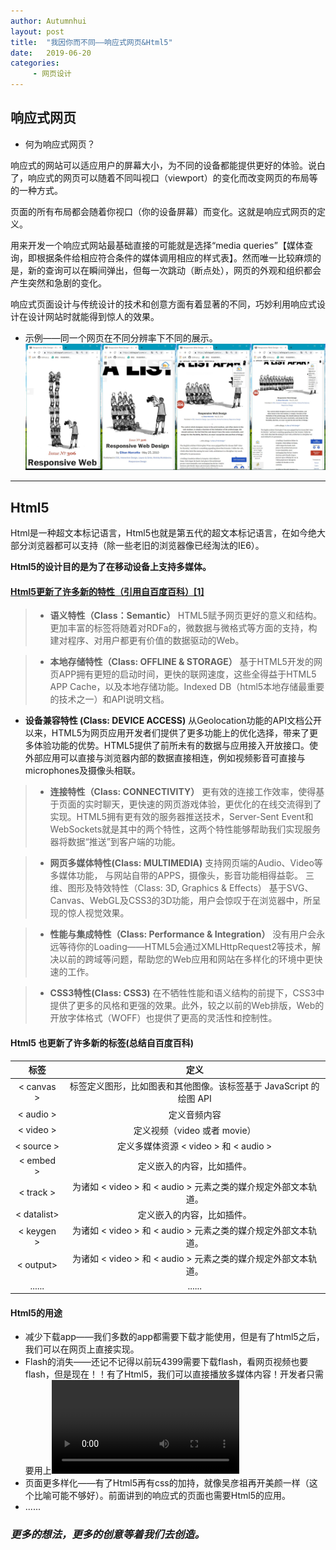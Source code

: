 ```yaml
---
author: Autumnhui
layout: post
title:  "我因你而不同——响应式网页&Html5"
date:   2019-06-20
categories:
     - 网页设计
---
```


## 响应式网页

- 何为响应式网页？

响应式的网站可以适应用户的屏幕大小，为不同的设备都能提供更好的体验。说白了，响应式的网页可以随着不同叫视口（viewport）的变化而改变网页的布局等的一种方式。

页面的所有布局都会随着你视口（你的设备屏幕）而变化。这就是响应式网页的定义。

用来开发一个响应式网站最基础直接的可能就是选择“media queries”【媒体查询，即根据条件给相应符合条件的媒体调用相应的样式表】。然而唯一比较麻烦的是，新的查询可以在瞬间弹出，但每一次跳动（断点处），网页的外观和组织都会产生突然和急剧的变化。

响应式页面设计与传统设计的技术和创意方面有着显著的不同，巧妙利用响应式设计在设计网站时就能得到惊人的效果。

+ 示例——同一个网页在不同分辨率下不同的展示。![rwd&html_pic](/assets/images/rwd&html_pic.png)


---


## Html5
Html是一种超文本标记语言，Html5也就是第五代的超文本标记语言，在如今绝大部分浏览器都可以支持（除一些老旧的浏览器像已经淘汰的IE6）。

**Html5的设计目的是为了在移动设备上支持多媒体。** 

#### [Html5更新了许多新的特性（引用自百度百科）[1]](https://baike.baidu.com/item/html5/4234903?fr=aladdin)


> - **语义特性（Class：Semantic）**
HTML5赋予网页更好的意义和结构。更加丰富的标签将随着对RDFa的，微数据与微格式等方面的支持，构建对程序、对用户都更有价值的数据驱动的Web。

> - **本地存储特性（Class: OFFLINE & STORAGE）**
基于HTML5开发的网页APP拥有更短的启动时间，更快的联网速度，这些全得益于HTML5 APP Cache，以及本地存储功能。Indexed DB（html5本地存储最重要的技术之一）和API说明文档。
- **设备兼容特性 (Class: DEVICE ACCESS)**
从Geolocation功能的API文档公开以来，HTML5为网页应用开发者们提供了更多功能上的优化选择，带来了更多体验功能的优势。HTML5提供了前所未有的数据与应用接入开放接口。使外部应用可以直接与浏览器内部的数据直接相连，例如视频影音可直接与microphones及摄像头相联。

> - **连接特性（Class: CONNECTIVITY）**
更有效的连接工作效率，使得基于页面的实时聊天，更快速的网页游戏体验，更优化的在线交流得到了实现。HTML5拥有更有效的服务器推送技术，Server-Sent Event和WebSockets就是其中的两个特性，这两个特性能够帮助我们实现服务器将数据“推送”到客户端的功能。

> - **网页多媒体特性(Class: MULTIMEDIA)**
支持网页端的Audio、Video等多媒体功能， 与网站自带的APPS，摄像头，影音功能相得益彰。
三维、图形及特效特性（Class: 3D, Graphics & Effects）
基于SVG、Canvas、WebGL及CSS3的3D功能，用户会惊叹于在浏览器中，所呈现的惊人视觉效果。

>- **性能与集成特性（Class: Performance & Integration）**
没有用户会永远等待你的Loading——HTML5会通过XMLHttpRequest2等技术，解决以前的跨域等问题，帮助您的Web应用和网站在多样化的环境中更快速的工作。

> - **CSS3特性(Class: CSS3)**
在不牺牲性能和语义结构的前提下，CSS3中提供了更多的风格和更强的效果。此外，较之以前的Web排版，Web的开放字体格式（WOFF）也提供了更高的灵活性和控制性。



#### Html5 也更新了许多新的标签(总结自百度百科)



| 标签        | 定义    |
| :--------:   | :-----:   |
| < canvas >| 标签定义图形，比如图表和其他图像。该标签基于 JavaScript 的绘图 API|
| < audio >| 定义音频内容|
| < video >| 定义视频（video 或者 movie）|
| < source >|定义多媒体资源 < video > 和 < audio >|
| < embed >| 定义嵌入的内容，比如插件。|
| < track >| 为诸如 < video > 和 < audio > 元素之类的媒介规定外部文本轨道。|
| < datalist>| 定义嵌入的内容，比如插件。|
| < keygen >| 为诸如 < video > 和 < audio > 元素之类的媒介规定外部文本轨道。|
| < output>| 为诸如 < video > 和 < audio > 元素之类的媒介规定外部文本轨道。|
| ......|......|


#### Html5的用途

- 减少下载app——我们多数的app都需要下载才能使用，但是有了html5之后，我们可以在网页上直接实现。
- Flash的消失——还记不记得以前玩4399需要下载flash，看网页视频也要flash，但是现在！！有了Html5，我们可以直接播放多媒体内容！开发者只需要用上<video>、<audio> 等媒体标签就可以解决！
- 页面更多样化——有了Html5再有css的加持，就像吴彦祖再开美颜一样（这个比喻可能不够好）。前面讲到的响应式的页面也需要Html5的应用。
- ......


### *更多的想法，更多的创意等着我们去创造。*
